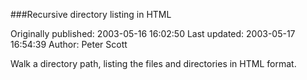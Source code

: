 ###Recursive directory listing in HTML

Originally published: 2003-05-16 16:02:50
Last updated: 2003-05-17 16:54:39
Author: Peter Scott

Walk a directory path, listing the files and directories in HTML format.